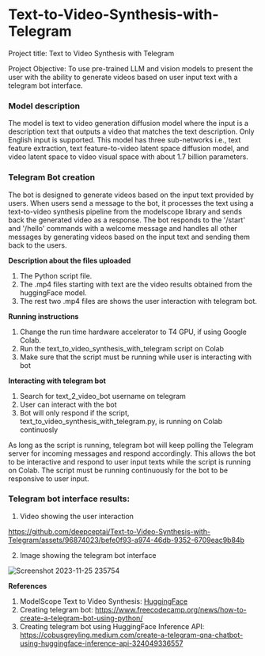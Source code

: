 # Text-to-Video-Synthesis-with-Telegram

Project title: Text to Video Synthesis with Telegram

Project Objective:  To use pre-trained LLM and vision models to present the user with the ability to generate videos based on user input text with a telegram bot interface.

### Model description
The model is text to video generation diffusion model where the input is a description text that outputs a video that matches the text description. Only English input is supported. This model has three sub-networks i.e., text feature extraction, text feature-to-video latent space diffusion model, and video latent space to video visual space with about 1.7 billion parameters.

### Telegram Bot creation
The bot is designed to generate videos based on the input text provided by users. When users send a message to the bot, it processes the text using a text-to-video synthesis pipeline from the modelscope library and sends back the generated video as a response. The bot responds to the '/start' and '/hello' commands with a welcome message and handles all other messages by generating videos based on the input text and sending them back to the users.

**Description about the files uploaded**

1. The Python script file.
2. The .mp4 files starting with text are the video results obtained from the huggingFace model.
3. The rest two .mp4 files are shows the user interaction with telegram bot.

**Running instructions**

1. Change the run time hardware accelerator to T4 GPU, if using Google Colab.
2. Run the text_to_video_synthesis_with_telegram script on Colab
3. Make sure that the script must be running while user is interacting with bot

**Interacting with telegram bot**

1. Search for text_2_video_bot username on telegram
2. User can interact with the bot
3. Bot will only respond if the script, text_to_video_synthesis_with_telegram.py, is running on Colab continuosly

As long as the script is running, telegram bot will keep polling the Telegram server for incoming messages and respond accordingly. This allows the bot to be interactive and respond to user input texts while the script is running on Colab. The script must be running continuously for the bot to be responsive to user input.

### Telegram bot interface results:

1. Video showing the user interaction
 
https://github.com/deepceptai/Text-to-Video-Synthesis-with-Telegram/assets/96874023/befe0f93-a974-46db-9352-6709eac9b84b

2. Image showing the telegram bot interface

 ![Screenshot 2023-11-25 235754](https://github.com/deepceptai/Text-to-Video-Synthesis-with-Telegram/assets/96874023/5a0e1b77-83cc-4554-9ec8-48aa9e09b6e4)

**References**

1. ModelScope Text to Video Synthesis: [HuggingFace](https://huggingface.co/spaces/damo-vilab/modelscope-text-to-video-synthesis)
2. Creating telegram bot: https://www.freecodecamp.org/news/how-to-create-a-telegram-bot-using-python/
3. Creating telegram bot using HuggingFace Inference API: https://cobusgreyling.medium.com/create-a-telegram-qna-chatbot-using-huggingface-inference-api-324049336557

